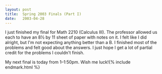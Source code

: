 ```yaml
---
layout:	post
title:	Spring 2003 Finals (Part I)
date:	2003-04-28
---
```


I just finished my final for Math 2210 (Calculus III). The professor allowed us each to have an 8½ by 11 sheet of paper with notes on it. I felt like I did alright, but I'm not expecting anything better than a B. I finished most of the problems and felt good about the answers. I just hope I get a lot of partial credit for the problems I couldn't finish.

My next final is today from 1–1:50pm. Wish me luck!{% include endmark.html %}